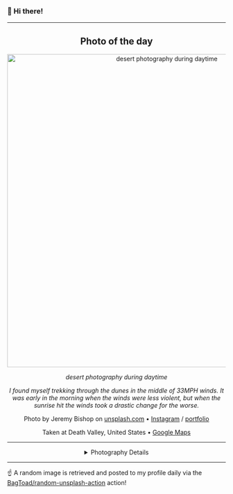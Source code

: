 ### 👋 Hi there!

----
<div align="center">

## Photo of the day
  
  <a href="https://unsplash.com/photos/desert-photography-during-daytime-2e3hgvDnCpM"><img width="720" src="https://images.unsplash.com/photo-1541789094913-f3809a8f3ba5?crop=entropy&cs=tinysrgb&fit=max&fm=jpg&ixid=M3w1NTI0NDl8MHwxfHJhbmRvbXx8fHx8fHx8fDE3MTIwMzc2MzF8&ixlib=rb-4.0.3&q=80&w=1080" alt="desert photography during daytime"></a>
  
  <em>desert photography during daytime</em>
  
  <em>I found myself trekking through the dunes in the middle of 33MPH winds. It was early in the morning when the winds were less violent, but when the sunrise hit the winds took a drastic change for the worse.</em>

  Photo by Jeremy Bishop on [unsplash.com](https://unsplash.com/) • [Instagram](https://instagram.com/stillbish) / [portfolio](https://www.jeremybishopphotography.com)
  
  Taken at Death Valley, United States • [Google Maps](https://www.google.com/maps/search/?api=1&query=36.5322649,-116.9325408)
  
  ---
  
<details>
<summary>Photography Details</summary>
  
| Parameter     | Value |
| ------------- | ----- |
| Camera Model  | ILCE-7RM3 |
| Exposure Time | 1/1000 |
| Aperture      | 4.0 |
| Focal Length  | 50.0 |
| ISO           | 160 |
| Location      | Death Valley, United States (United States) |
| Coordinates   | Latitude 36.5322649, Longitude -116.9325408 |

### Map

```geojson
        {
            "type": "FeatureCollection",
            "features": [
                {
                    "type": "Feature",
                    "properties": {},
                    "geometry": {
                        "coordinates": [
                            -116.9325408,
                            36.5322649
                        ],
                        "type": "Point"
                    },
                    "id": 1
                },
                {
                    "type": "Feature",
                    "properties": {},
                    "geometry": {
                        "coordinates": [
                            [
                                -116.6325408,
                                36.8322649
                            ],
                            [
                                -116.6325408,
                                36.232264900000004
                            ],
                            [
                                -117.2325408,
                                36.232264900000004
                            ],
                            [
                                -117.2325408,
                                36.8322649
                            ],
                            [
                                -116.6325408,
                                36.8322649
                            ]
                        ],
                        "type": "LineString"
                    }
                }
            ]
        }
```

</details>

</div>

----

☝️ A random image is retrieved and posted to my profile daily via the [BagToad/random-unsplash-action](https://github.com/BagToad/random-unsplash-action) action!
